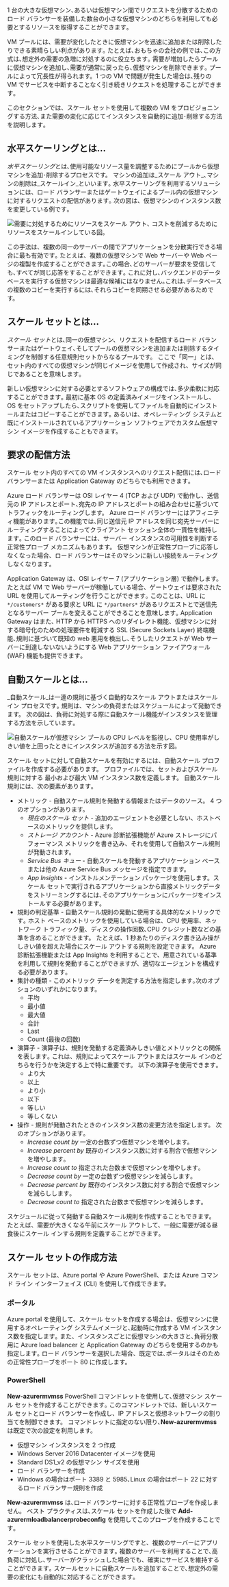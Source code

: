 1 台の大きな仮想マシン､あるいは仮想マシン間でリクエストを分散するためのロード バランサーを装備した数台の小さな仮想マシンのどちらを利用しても必要とするリソースを取得することができます｡

VM プールには、需要が変化したときに仮想マシンを迅速に追加または削除したりできる素晴らしい利点があります｡ たとえば､おもちゃの会社の例では､この方式は､想定外の需要の急増に対処するのに役立ちます｡ 需要が増加したらプールに仮想マシンを追加し､需要が通常に戻ったら､仮想マシンを削除できます｡ プールによって冗長性が得られます。1 つの VM で問題が発生した場合は､残りの VM でサービスを中断することなく引き続きリクエストを処理することができます｡

このセクションでは、スケール セットを使用して複数の VM をプロビジョニングする方法､また需要の変化に応じてインスタンスを自動的に追加･削除する方法を説明します｡ 

## <a name="what-is-horizontal-scaling"></a>水平スケーリングとは…

*水平スケーリング*とは､使用可能なリソース量を調整するためにプールから仮想マシンを追加･削除するプロセスです。 マシンの追加は_スケール アウト_､マシンの削除は_スケールイン_といいます｡ 水平スケーリングを利用するソリューションには、ロード バランサーまたはゲートウェイによるプール内の仮想マシンに対するリクエストの配信があります｡ 次の図は、仮想マシンのインスタンス数を変更している例です｡

![需要に対処するためにリソースをスケール アウト､ コストを削減するためにリソースをスケールインしている図｡](../media/4-ScaleInOut.png)

この手法は、複数の同一のサーバーの間でアプリケーションを分散実行できる場合に最も有効です｡ たとえば、複数の仮想マシンで Web サーバーや Web ページの複製を作成することができます｡この場合､どのサーバーが要求を受信しても､すべてが同じ応答をすることができます｡ これに対し､バックエンドのデータベースを実行する仮想マシンは最適な候補にはなりません｡これは､データベースの複数のコピーを実行するには､それらコピーを同期させる必要があるためです。

## <a name="what-is-a-scale-set"></a>スケール セットとは…

*スケール セット*とは､同一の仮想マシン、リクエストを配信するロード バランサーまたはゲートウェイ､そしてプールの仮想マシンを追加または削除するタイミングを制御する任意規則セットからなるプールです。 ここで「同一」とは、セット内のすべての仮想マシンが同じイメージを使用して作成され、サイズが同じであることを意味します｡

新しい仮想マシンに対する必要とするソフトウェアの構成では､多少柔軟に対応することができます｡ 最初に基本 OS の定義済みイメージをインストールし、OS をセットアップしたら､スクリプトを使用してファイルを自動的にインストールまたはコピーすることができます｡ あるいは、オペレーティング システムと既にインストールされているアプリケーション ソフトウェアでカスタム仮想マシン イメージを作成することもできます。

## <a name="how-to-distribute-requests"></a>要求の配信方法

スケール セット内のすべての VM インスタンスへのリクエスト配信には､ロード バランサーまたは Application Gateway のどちらでも利用できます｡

Azure ロード バランサーは OSI レイヤー 4 (TCP および UDP) で動作し、送信元の IP アドレスとポート､宛先の IP アドレスとポートの組み合わせに基づいてトラフィックをルーティングします。 Azure ロード バランサーにはアフィニティ機能があります｡この機能では､同じ送信元 IP アドレスを同じ宛先サーバーにルーティングすることによってクライアント セッション全体の一貫性を維持します｡ このロード バランサーには、サーバー インスタンスの可用性を判断する正常性プローブ メカニズムもあります。 仮想マシンが正常性プローブに応答しなくなった場合、ロード バランサーはそのマシンに新しい接続をルーティングしなくなります｡

Application Gateway は、OSI レイヤー 7 (アプリケーション層) で動作します。 たとえば VM で Web サーバーが稼働している場合、ゲートウェイは要求された URL を使用してルーティングを行うことができます｡ このことは、URL に `*/customers*` がある要求と URL に `*/partners*` があるリクエストとで送信先となるサーバー プールを変えることができることを意味します｡ Application Gateway はまた､ HTTP から HTTPS へのリダイレクト機能、仮想マシンに対する暗号化のための処理要件を軽減する SSL (Secure Sockets Layer) 終端機能､規則に基づいて既知の web 悪用を検出し､そうしたリクエストが Web サーバーに到達しないないようにする Web アプリケーション ファイアウォール (WAF) 機能も提供できます｡

## <a name="what-is-autoscaling"></a>自動スケールとは…

_自動スケール_は一連の規則に基づく自動的なスケール アウトまたはスケール イン プロセスです｡ 規則は、マシンの負荷またはスケジュールによって発動できます。 次の図は、負荷に対処する際に自動スケール機能がインスタンスを管理する方法を示しています｡

![自動スケールが仮想マシン プールの CPU レベルを監視し、CPU 使用率がしきい値を上回ったときにインスタンスが追加する方法を示す図。](../media/4-autoscale.png)

スケール セットに対して自動スケールを有効にするには、自動スケール プロファイルを作成する必要があります。 プロファイルでは、セットおよびスケール規則に対する 最小および最大 VM インスタンス数を定義します。 自動スケール規則には、次の要素があります｡

* メトリック - 自動スケール規則を発動する情報またはデータのソース。 4 つのオプションがあります。
  * *現在のスケール セット* - 追加のエージェントを必要としない、ホストベースのメトリックを提供します。
  * *ストレージ アカウント* - Azure 診断拡張機能が Azure ストレージにパフォーマンス メトリックを書き込み、それを使用して自動スケール規則が発動されます。
  * *Service Bus キュー* - 自動スケールを発動するアプリケーション ベースまたは他の Azure Service Bus メッセージを指定できます。
  * *App Insights* - インストルメンテーション パッケージを使用します。スケール セットで実行されるアプリケーションから直接メトリックデータをストリーミングするには､そのアプリケーションにパッケージをインストールする必要があります｡
* 規則の判定基準 - 自動スケール規則の発動に使用する具体的なメトリックです｡ ホスト ベースのメトリックを使用している場合は、CPU 使用率、ネットワーク トラフィック量、ディスクの操作回数､CPU クレジット数などの基準を含めることができます。 たとえば、1 秒あたりのディスク書き込み操がしきい値を超えた場合にスケール アウトする規則を設定できます。 Azure 診断拡張機能または App Insights を利用することで、用意されている基準を利用して規則を発動することができますが、適切なエージェントを構成する必要があります｡
* 集計の種類 - このメトリック データを測定する方法を指定します｡次のオプションのいずれかになります。
  * 平均
  * 最小値
  * 最大値
  * 合計
  * Last
  * Count (最後の回数)
* 演算子 - 演算子は、規則を発動する定義済みしきい値とメトリックとの関係を表します｡ これは、規則によってスケール アウトまたはスケール インのどちらを行うかを決定する上で特に重要です。 以下の演算子を使用できます｡
  * より大
  * 以上
  * より小
  * 以下
  * 等しい
  * 等しくない
* 操作 - 規則が発動されたときのインスタンス数の変更方法を指定します。 次のオプションがあります｡
  * *Increase count by* 一定の台数ずつ仮想マシンを増やします。
  * *Increase percent by* 既存のインスタンス数に対する割合で仮想マシンを増やします｡
  * *Increase count to* 指定された台数まで仮想マシンを増やします｡
  * *Decrease count by* 一定の台数ずつ仮想マシンを減らします｡
  * *Decrease percent by* 既存のインスタンス数に対する割合で仮想マシンを減らしします｡
  * *Decrease count to* 指定された台数まで仮想マシンを減らします｡

スケジュールに従って発動する自動スケール規則を作成することもできます。 たとえば、需要が大きくなる午前にスケール アウトして、一般に需要が減る昼食後にスケール インする規則を定義することができます｡

## <a name="how-to-create-a-scale-set"></a>スケール セットの作成方法

スケール セットは、Azure portal や Azure PowerShell、または Azure コマンド ライン インターフェイス (CLI) を使用して作成できます。

### <a name="portal"></a>ポータル

Azure portal を使用して、スケール セットを作成する場合は、仮想マシンに使用するオペレーティング システムイメージと､起動時に作成する VM インスタンス数を指定します｡ また、インスタンスごとに仮想マシンの大きさと､負荷分散用に Azure load balancer と Application Gateway のどちらを使用するのかも指定します｡ ロード バランサーを選択した場合、既定では､ポータルはそのための正常性プローブをポート 80 に作成します。

### <a name="powershell"></a>PowerShell

**New-azurermvmss** PowerShell コマンドレットを使用して､仮想マシン スケール セットを作成することができます｡ このコマンドレットでは、新しいスケール セットとロード バランサーを作成し、IP アドレスと仮想ネットワークの割り当てを制御できます。 コマンドレットに指定のない限り､**New-azurermvmss** は既定で次の設定を利用します。

* 仮想マシン インスタンスを 2 つ作成
* Windows Server 2016 Datacenter イメージを使用
* Standard DS1_v2 の仮想マシン サイズを使用
* ロード バランサーを作成
* Windows の場合はポート 3389 と 5985､Linux の場合はポート 22 に対するロード バランサー規則を作成

**New-azurermvmss** は､ロード バランサーに対する正常性プローブを作成しません。 ベスト プラクティスは､スケール セットを作成した後で **Add-azurermloadbalancerprobeconfig** を使用してこのプローブを作成することです｡

スケール セットを使用した水平スケーリングですと、複数のサーバーにアプリケーションを実行させることができます｡ 複数のサーバーを利用することで､高負荷に対処し､サーバーがクラッシュした場合でも、確実にサービスを維持することができます｡ スケールセットに自動スケールを追加することで､想定外の需要の変化にも自動的に対応することができます｡